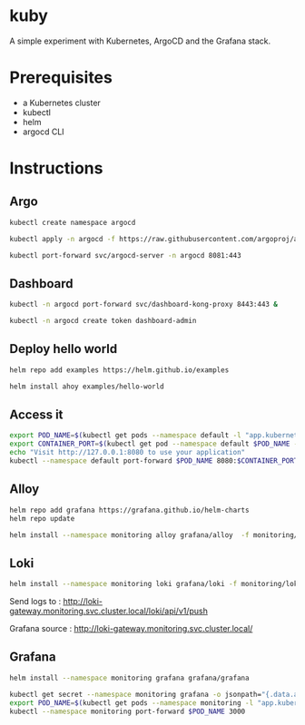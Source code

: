 # kuby

A simple experiment with Kubernetes, ArgoCD and the Grafana stack.

# Prerequisites

- a Kubernetes cluster
- kubectl 
- helm 
- argocd CLI

# Instructions

## Argo 

```bash
kubectl create namespace argocd

kubectl apply -n argocd -f https://raw.githubusercontent.com/argoproj/argo-cd/stable/manifests/install.yaml

kubectl port-forward svc/argocd-server -n argocd 8081:443
```

## Dashboard 

```bash
kubectl -n argocd port-forward svc/dashboard-kong-proxy 8443:443 &

kubectl -n argocd create token dashboard-admin
```

## Deploy hello world
```bash
helm repo add examples https://helm.github.io/examples

helm install ahoy examples/hello-world
```

## Access it

```bash 
export POD_NAME=$(kubectl get pods --namespace default -l "app.kubernetes.io/name=hello-world,app.kubernetes.io/instance=ahoy" -o jsonpath="{.items[0].metadata.name}")
export CONTAINER_PORT=$(kubectl get pod --namespace default $POD_NAME -o jsonpath="{.spec.containers[0].ports[0].containerPort}")
echo "Visit http://127.0.0.1:8080 to use your application"
kubectl --namespace default port-forward $POD_NAME 8080:$CONTAINER_PORT
```

## Alloy

```bash
helm repo add grafana https://grafana.github.io/helm-charts
helm repo update

helm install --namespace monitoring alloy grafana/alloy  -f monitoring/alloy/values.yaml
```

## Loki
```bash
helm install --namespace monitoring loki grafana/loki -f monitoring/loki/values.yaml
```
Send logs to : http://loki-gateway.monitoring.svc.cluster.local/loki/api/v1/push

Grafana source : http://loki-gateway.monitoring.svc.cluster.local/

## Grafana

```bash
helm install --namespace monitoring grafana grafana/grafana 

kubectl get secret --namespace monitoring grafana -o jsonpath="{.data.admin-password}" | base64 --decode ; echo
export POD_NAME=$(kubectl get pods --namespace monitoring -l "app.kubernetes.io/name=grafana,app.kubernetes.io/instance=grafana" -o jsonpath="{.items[0].metadata.name}")
kubectl --namespace monitoring port-forward $POD_NAME 3000
```